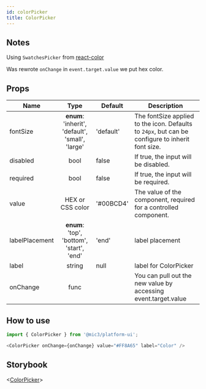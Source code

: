 ```yaml
---
id: colorPicker
title: ColorPicker
---
```


## Notes

Using `SwatchesPicker` from [react-color](https://casesandberg.github.io/react-color/)

Was rewrote `onChange` in `event.target.value` we put hex color.

## Props

Name           |                       Type                       | Default   | Description
-------------- | :----------------------------------------------: | --------- | ------------------------------------------------------------------------------------------------
fontSize       | **enum**: 'inherit', 'default', 'small', 'large' | 'default' | The fontSize applied to the icon. Defaults to `24px`, but can be configure to inherit font size.
disabled       |                       bool                       | false     | If true, the input will be disabled.
required       |                       bool                       | false     | If true, the input will be required.
value          |                 HEX or CSS color                 | '#00BCD4' | The value of the component, required for a controlled component.
labelPlacement |    **enum**: 'top', 'bottom', 'start', 'end'     | 'end'     | label placement
label          |                      string                      | null      | label for ColorPicker
onChange       |                       func                       |           | You can pull out the new value by accessing event.target.value

## How to use

```javascript
import { ColorPicker } from '@mic3/platform-ui';

<ColorPicker onChange={onChange} value="#FF8A65" label="Color" />
```

## Storybook

<[ColorPicker](/platform-ui/redirect?/storybook/index.html?path=/story/components-colorpicker--color-picker)>
